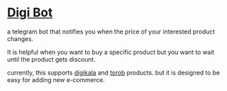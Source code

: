 # [Digi Bot](https://t.me/ProductBookmarkBot)

a telegram bot that notifies you when the price of your interested product changes.

It is helpful when you want to buy a specific product but you want to wait until the product gets discount.

currently, this supports [digikala](digikala.com) and [torob](torob.com) products. but it is designed to be easy for adding new e-commerce.
